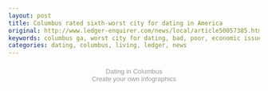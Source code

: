 ```yaml
---
layout: post
title: Columbus rated sixth-worst city for dating in America
original: http://www.ledger-enquirer.com/news/local/article50057385.html#storylink=mainstage
keywords: columbus ga, worst city for dating, bad, poor, economic issues
categories: dating, columbus, living, ledger, news
---
```


<!--break-->

<script id="infogram_0_dating_in_columbus" title="Dating in Columbus" src="//e.infogr.am/js/embed.js?aL7" type="text/javascript"></script><div style="width:100%;padding:8px 0;font-family:Arial;font-size:13px;line-height:15px;text-align:center;"><a target="_blank" href="https://infogr.am/dating_in_columbus" style="color:#989898;text-decoration:none;">Dating in Columbus</a><br><a style="color:#989898;text-decoration:none;" href="https://infogr.am" target="_blank">Create your own infographics</a></div>